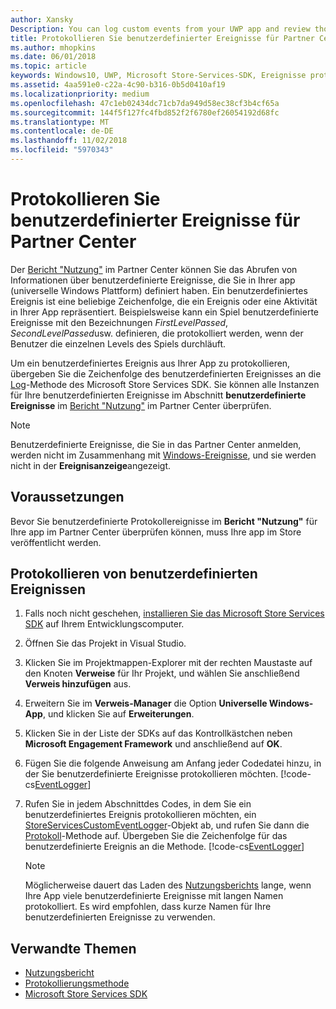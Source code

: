 ```yaml
---
author: Xansky
Description: You can log custom events from your UWP app and review those events in the Usage report in Partner Center.
title: Protokollieren Sie benutzerdefinierter Ereignisse für Partner Center
ms.author: mhopkins
ms.date: 06/01/2018
ms.topic: article
keywords: Windows10, UWP, Microsoft Store-Services-SDK, Ereignisse protokollieren
ms.assetid: 4aa591e0-c22a-4c90-b316-0b5d0410af19
ms.localizationpriority: medium
ms.openlocfilehash: 47c1eb02434dc71cb7da949d58ec38cf3b4cf65a
ms.sourcegitcommit: 144f5f127fc4fbd852f2f6780ef26054192d68fc
ms.translationtype: MT
ms.contentlocale: de-DE
ms.lasthandoff: 11/02/2018
ms.locfileid: "5970343"
---
```

# <a name="log-custom-events-for-partner-center"></a>Protokollieren Sie benutzerdefinierter Ereignisse für Partner Center

Der [Bericht "Nutzung"](https://msdn.microsoft.com/windows/uwp/publish/usage-report) im Partner Center können Sie das Abrufen von Informationen über benutzerdefinierte Ereignisse, die Sie in Ihrer app (universelle Windows Plattform) definiert haben. Ein benutzerdefiniertes Ereignis ist eine beliebige Zeichenfolge, die ein Ereignis oder eine Aktivität in Ihrer App repräsentiert. Beispielsweise kann ein Spiel benutzerdefinierte Ereignisse mit den Bezeichnungen *FirstLevelPassed*, *SecondLevelPassed*usw. definieren, die protokolliert werden, wenn der Benutzer die einzelnen Levels des Spiels durchläuft.

Um ein benutzerdefiniertes Ereignis aus Ihrer App zu protokollieren, übergeben Sie die Zeichenfolge des benutzerdefinierten Ereignisses an die [Log](https://docs.microsoft.com/uwp/api/microsoft.services.store.engagement.storeservicescustomeventlogger.log)-Methode des Microsoft Store Services SDK. Sie können alle Instanzen für Ihre benutzerdefinierten Ereignisse im Abschnitt **benutzerdefinierte Ereignisse** im [Bericht "Nutzung"](https://msdn.microsoft.com/windows/uwp/publish/usage-report) im Partner Center überprüfen.

> [!NOTE]
> Benutzerdefinierte Ereignisse, die Sie in das Partner Center anmelden, werden nicht im Zusammenhang mit [Windows-Ereignisse](https://msdn.microsoft.com/library/windows/desktop/aa964766.aspx), und sie werden nicht in der **Ereignisanzeige**angezeigt.

## <a name="prerequisites"></a>Voraussetzungen

Bevor Sie benutzerdefinierte Protokollereignisse im **Bericht "Nutzung"** für Ihre app im Partner Center überprüfen können, muss Ihre app im Store veröffentlicht werden.

## <a name="how-to-log-custom-events"></a>Protokollieren von benutzerdefinierten Ereignissen

1. Falls noch nicht geschehen, [installieren Sie das Microsoft Store Services SDK](microsoft-store-services-sdk.md#install-the-sdk) auf Ihrem Entwicklungscomputer.

2. Öffnen Sie das Projekt in Visual Studio.

3. Klicken Sie im Projektmappen-Explorer mit der rechten Maustaste auf den Knoten **Verweise** für Ihr Projekt, und wählen Sie anschließend **Verweis hinzufügen** aus.

4. Erweitern Sie im **Verweis-Manager** die Option **Universelle Windows-App**, und klicken Sie auf **Erweiterungen**.

5. Klicken Sie in der Liste der SDKs auf das Kontrollkästchen neben **Microsoft Engagement Framework** und anschließend auf **OK**.

6. Fügen Sie die folgende Anweisung am Anfang jeder Codedatei hinzu, in der Sie benutzerdefinierte Ereignisse protokollieren möchten.
    [!code-cs[EventLogger](./code/StoreSDKSamples/cs/LogEvents.cs#EngagementNamespace)]

7. Rufen Sie in jedem Abschnittdes Codes, in dem Sie ein benutzerdefiniertes Ereignis protokollieren möchten, ein [StoreServicesCustomEventLogger](https://docs.microsoft.com/uwp/api/microsoft.services.store.engagement.storeservicescustomeventlogger.log)-Objekt ab, und rufen Sie dann die [Protokoll](https://docs.microsoft.com/uwp/api/microsoft.services.store.engagement.storeservicescustomeventlogger.log)-Methode auf. Übergeben Sie die Zeichenfolge für das benutzerdefinierte Ereignis an die Methode.
    [!code-cs[EventLogger](./code/StoreSDKSamples/cs/LogEvents.cs#Log)]

    > [!NOTE]
    > Möglicherweise dauert das Laden des [Nutzungsberichts](https://msdn.microsoft.com/windows/uwp/publish/usage-report) lange, wenn Ihre App viele benutzerdefinierte Ereignisse mit langen Namen protokolliert. Es wird empfohlen, dass kurze Namen für Ihre benutzerdefinierten Ereignisse zu verwenden. 

## <a name="related-topics"></a>Verwandte Themen

* [Nutzungsbericht](https://msdn.microsoft.com/windows/uwp/publish/usage-report)
* [Protokollierungsmethode](https://docs.microsoft.com/uwp/api/microsoft.services.store.engagement.storeservicescustomeventlogger.log)
* [Microsoft Store Services SDK](https://msdn.microsoft.com/windows/uwp/monetize/microsoft-store-services-sdk)
